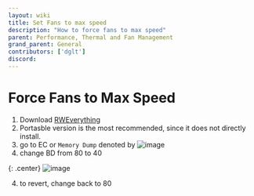 ```yaml
---
layout: wiki
title: Set Fans to max speed
description: "How to force fans to max speed"
parent: Performance, Thermal and Fan Management
grand_parent: General
contributors: ['dglt'] 
discord: 
---
```


# Force Fans to Max Speed

1. Download [RWEverything](http://rweverything.com/download/)
2. Portasble version is the most recommended, since it does not directly install. 
3. go to EC or ``Memory Dump`` denoted by ![image](image.png)
4. change BD from 80 to 40 

{: .center}
![image](image.png)

4. to revert, change back to 80